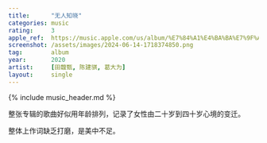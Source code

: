 ```yaml
---
title:      "无人知晓"
categories: music
rating:     3
apple_ref:  https://music.apple.com/us/album/%E7%84%A1%E4%BA%BA%E7%9F%A5%E6%9B%89/1534004626
screenshot: /assets/images/2024-06-14-1718374850.png
tag:        album
year:       2020
artist:     [田馥甄, 陈建骐, 葛大为]
layout:     single
---
```

{% include music_header.md %}

整张专辑的歌曲好似用年龄排列，记录了女性由二十岁到四十岁心境的变迁。

整体上作词缺乏打磨，是美中不足。
